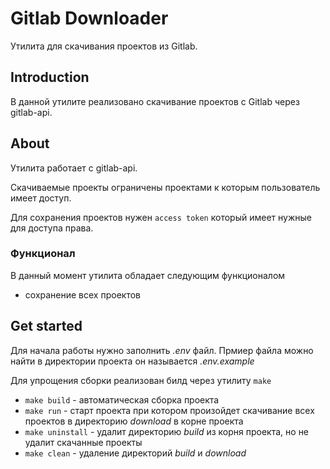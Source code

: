 # Gitlab Downloader

Утилита для скачивания проектов из Gitlab.

## Introduction

В данной утилите реализовано скачивание проектов с Gitlab через gitlab-api.

## About

Утилита работает с gitlab-api. 

Скачиваемые проекты ограничены проектами к которым пользователь имеет доступ.

Для сохранения проектов нужен `access token` который имеет нужные для доступа права.

### Функционал 
В данный момент утилита обладает следующим функционалом

- сохранение всех проектов

## Get started

Для начала работы нужно заполнить _.env_ файл. Прмиер файла можно найти в директории проекта
он называется _.env.example_

Для упрощения сборки реализован билд через утилиту `make`

- `make build` - автоматическая сборка проекта
- `make run` - старт проекта при котором произойдет скачивание всех проектов
в директорию _download_ в корне проекта
- `make uninstall` - удалит директорию _build_ из корня проекта, но не удалит скачанные проекты
- `make clean` - удаление директорий _build_ и _download_ 